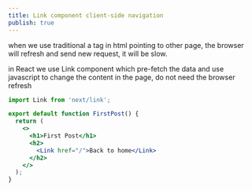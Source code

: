 ```yaml
---
title: Link component client-side navigation
publish: true
---
```


when we use traditional a tag in html pointing to other page, the browser will refresh and send new request, it will be slow.

in React we use Link component which pre-fetch the data and use javascript to change the content in the page, do not need the  browser refresh

```jsx
import Link from 'next/link';

export default function FirstPost() {
  return (
    <>
      <h1>First Post</h1>
      <h2>
        <Link href="/">Back to home</Link>
      </h2>
    </>
  );
}
```



